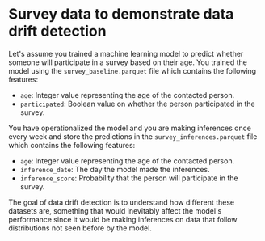# Survey data to demonstrate data drift detection

Let's assume you trained a machine learning model to predict whether someone will participate in a survey based on their age. You trained the model using the `survey_baseline.parquet` file which contains the following features:

- `age`: Integer value representing the age of the contacted person.
- `participated`: Boolean value on whether the person participated in the survey.

You have operationalized the model and you are making inferences once every week and store the predictions in the `survey_inferences.parquet` file which contains the following features:

- `age`: Integer value representing the age of the contacted person.
- `inference_date`: The day the model made the inferences.
- `inference_score`:  Probability that the person will participate in the survey.

The goal of data drift detection is to understand how different these datasets are, something that would inevitably affect the model's performance since it would be making inferences on data that follow distributions not seen before by the model.